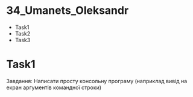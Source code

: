 # 34_Umanets_Oleksandr
- Task1
- Task2
- Task3
# Task1
Завдання:
Написати просту консольну програму (наприклад вивід на екран аргументів командної строки)

